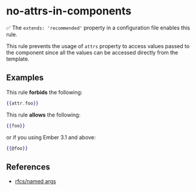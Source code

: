 # no-attrs-in-components

:white_check_mark: The `extends: 'recommended'` property in a configuration file enables this rule.

This rule prevents the usage of `attrs` property to access values passed to the component since all the values can be accessed directly from the template.

## Examples

This rule **forbids** the following:

```hbs
{{attr.foo}}
```

This rule **allows** the following:

```hbs
{{foo}}
```

or if you using Ember 3.1 and above:

```hbs
{{@foo}}
```

## References

* [rfcs/named args](https://github.com/emberjs/rfcs/blob/master/text/0276-named-args.md#motivation)
